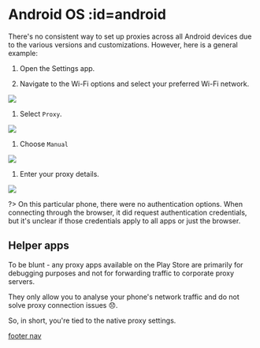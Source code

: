 # <i class="i-android"></i> Android OS :id=android

There's no consistent way to set up proxies across all Android devices due to the various versions and customizations. However, here is a general example:

1. Open the Settings app.

1. Navigate to the Wi-Fi options and select your preferred Wi-Fi network.

 ![](../assets/windows/image19.jpg)

1. Select `Proxy`.

 ![](../assets/windows/image20.jpg)

1. Choose `Manual`

 ![](../assets/windows/image21.jpg)

1. Enter your proxy details.

 ![](../assets/windows/image22.jpg)

?> On this particular phone, there were no authentication options. When connecting through the browser, it did request authentication credentials, but it's unclear if those credentials apply to all apps or just the browser.

## Helper apps

To be blunt - any proxy apps available on the Play Store are primarily for debugging purposes and not for forwarding traffic to corporate proxy servers.

They only allow you to analyse your phone's network traffic and do not solve proxy connection issues :disappointed:.

So, in short, you're tied to the native proxy settings.

[footer nav](../site/footer.md ':include')
